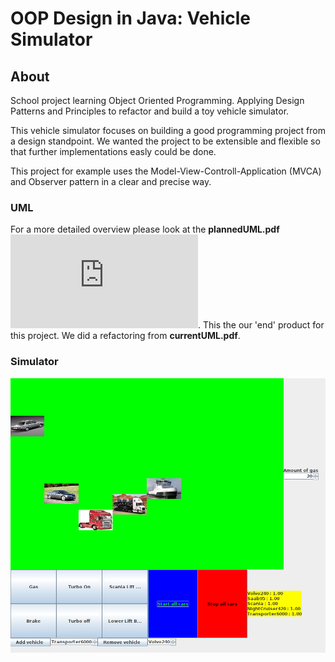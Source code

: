 # OOP Design in Java: Vehicle Simulator 

## About
School project learning Object Oriented Programming. Applying Design Patterns and Principles to refactor and build a toy vehicle simulator.

This vehicle simulator focuses on building a good programming project from a design standpoint. We wanted the project to be extensible and flexible 
so that further implementations easly could be done. 

This project for example uses the Model-View-Controll-Application (MVCA) and Observer pattern in a clear and precise way. 

### UML
For a more detailed overview please look at the **plannedUML.pdf** ![here](https://github.com/svenssona/TDA550LAB1A/blob/main/plannedUML.pdf). 
This the our 'end' product for this project. We did a refactoring from **currentUML.pdf**.

### Simulator
![alt text](https://github.com/svenssona/TDA550LAB1A/blob/main/carSimulator.png)
